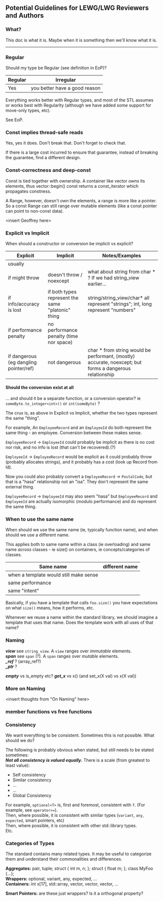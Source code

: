 ## Potential Guidelines for LEWG/LWG Reviewers and Authors

### What?

This doc is what it is.  Maybe when it is something then we'll know what it is.

------------



### Regular

Should my type be Regular (see definition in EoP)?

| Regular | Irregular |
| --- | --- |
| Yes | you better have a good reason |

Everything works better with Regular types, and most of the STL assumes or works best with Regularity
(although we have added some support for move-only types, etc).

See EoP.



### Const implies thread-safe reads

Yes, yes it does.  Don't break that.  Don't forget to check that.

If there is a large cost incurred to ensure that guarantee, instead of breaking the guarantee, find a different design.




### Const-correctness and deep-const

Const is tied together with ownership.  A container like vector _owns_ its elements, thus vector::begin() const returns a const_iterator which propagates constness.

A Range, however, doesn't own the elements, a range is more like a pointer.  So a const Range can still range over mutable elements (like a const pointer can point to non-const data).

\<insert Geoffrey here\>




### Explicit vs Implicit

When should a constructor or conversion be implicit vs explicit?

| Explicit | Implicit | Notes/Examples |
| --- | --- | --- |
| usually |  |  |
| if might throw | doesn't throw / noexcept | what about string from char * ? If we had string_view earlier... |
| if info/accuracy is lost | if both types represent the same "platonic" thing | string/string_view/char* all represent "strings"; int, long represent "numbers" |
| if performance penalty | no performance penalty (time nor space) |   |
| if dangerous (eg dangling pointer/ref) | not dangerous | char * from string would be performant, (mostly) accurate, noexcept; but forms a dangerous relationship |


#### Should the conversion exist at all

... and should it be a separate function, or a conversion operator?
ie `someByte.to_integer<int>()` or `int(someByte)` ?

The crux is, as above in Explicit vs Implicit, whether the two types represent the same "thing".

For example, An `EmployeeRecord` and an `EmployeeId` do both represent the same thing - an employee.  Conversion between these makes sense.

`EmployeeRecord` ->  `EmployeeId` could probably be implicit as there is no cost nor risk, and no info is lost (that can't be recovered).(?)

`EmployeeId` -> `EmployeeRecord` would be explicit as it could probably throw (probably allocates strings),
and it probably has a cost (look up Record from Id).

Now you could also probably convert a `EmployeeRecord` -> `PostalCode`, but that is a "hasa" relationship not an "isa".
They don't represent the same external thing.

`EmployeeRecord` -> `EmployeeId` may also seem "hasa" but `EmployeeRecord` and `EmployeeId` are actually isomorphic (modulo performance)
and do represent the same thing.




### When to use the same name

When should we use the same name (ie, typically function name), and when should we use a different name.

This applies both to same name within a class (ie overloading) and same name _across_ classes - ie size() on containers, ie concepts/categories of classes.

| Same name | different name |
| --- | --- |
| when a template would still make sense | |
| same performance | | 
| same "intent" | |

Basically, if you have a template that calls `foo.size()` you have expectations on what `size()` means, how it performs, etc.

Whenever we reuse a name within the standard library, we should imagine a template that uses that name.  Does the template work with all uses of that name?




### Naming

_**view**_ see `string_view`.  A `view` ranges over _immutable_ elements.  
_**span**_ see `span` (?). A `span` ranges over _mutable_ elements.  
_**_ref**_ ? (array_ref?)  
_**_ptr**_ ?  

_**empty**_ vs is_empty etc?
_**get_x**_ vs x()  (and set_x(X val) vs x(X val))



### More on Naming

\<insert thoughts from "On Naming" here\>




### member functions vs free functions




### Consistency

We want everything to be consistent. Sometimes this is not possible. What should we do?

The following is probably obvious when stated, but still needs to be stated sometimes:  
**_Not all consistency is valued equally._** There is a scale (from greatest to least value):

- Self consistency
- Similar consistency
- ...
- ...
- Global Consistency

For example, `optional<T>` is, first and foremost, consistent with `T`. (For example, see `operator>=`).  
Then, where possible, it is consistent with similar types (`variant`, `any`, `expected`, smart pointers, etc)  
Then, where possible, it is consistent with other std::library types.  
Etc.  


### Categories of Types

The standard contains many related types.  It may be useful to categorize them and understand their commonalities and differences.

**Aggregates:** pair, tuple;  struct { int m, n; };  struct { float m; };  class MyFoo {...};  
**Wrappers:** optional, variant, any, expected, ...  
**Containers:** int x[17], std::array, vector, vector, vector, ...

**Smart Pointers:** are these just wrappers?  Is it a orthogonal property?


